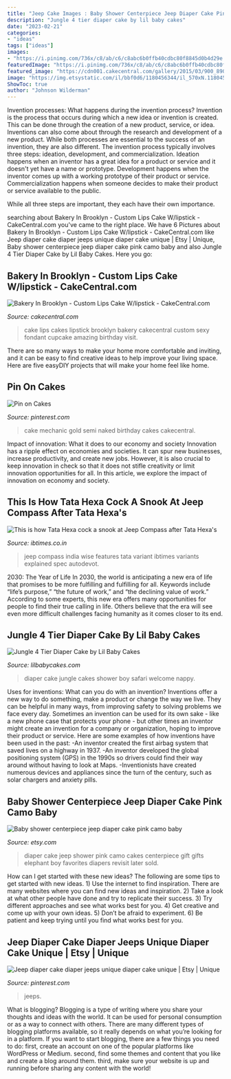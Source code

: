 ```yaml
---
title: "Jeep Cake Images : Baby Shower Centerpiece Jeep Diaper Cake Pink Camo Baby"
description: "Jungle 4 tier diaper cake by lil baby cakes"
date: "2023-02-21"
categories:
- "ideas"
tags: ["ideas"]
images:
- "https://i.pinimg.com/736x/c8/ab/c6/c8abc6b0ffb40cdbc80f8845d0b4d29e.jpg"
featuredImage: "https://i.pinimg.com/736x/c8/ab/c6/c8abc6b0ffb40cdbc80f8845d0b4d29e.jpg"
featured_image: "https://cdn001.cakecentral.com/gallery/2015/03/900_890347nYQl_bakery-in-brooklyn-custom-lips-cake-wlipstick.jpg"
image: "https://img.etsystatic.com/il/bbf0d6/1180456344/il_570xN.1180456344_5j4s.jpg"
ShowToc: true
author: "Johnson Wilderman"
---
```



Invention processes: What happens during the invention process?
Invention is the process that occurs during which a new idea or invention is created. This can be done through the creation of a new product, service, or idea. Inventions can also come about through the research and development of a new product. While both processes are essential to the success of an invention, they are also different. 
The invention process typically involves three steps: ideation, development, and commercialization. Ideation happens when an inventor has a great idea for a product or service and it doesn't yet have a name or prototype. Development happens when the inventor comes up with a working prototype of their product or service. Commercialization happens when someone decides to make their product or service available to the public. 

While all three steps are important, they each have their own importance.

	

		
searching about Bakery In Brooklyn - Custom Lips Cake W/lipstick - CakeCentral.com you've came to the right place. We have 6 Pictures about Bakery In Brooklyn - Custom Lips Cake W/lipstick - CakeCentral.com like Jeep diaper cake diaper jeeps unique diaper cake unique | Etsy | Unique, Baby shower centerpiece jeep diaper cake pink camo baby and also Jungle 4 Tier Diaper Cake by Lil Baby Cakes. Here you go:
		
    
## Bakery In Brooklyn - Custom Lips Cake W/lipstick - CakeCentral.com

<img loading=lazy src="https://cdn001.cakecentral.com/gallery/2015/03/900_890347nYQl_bakery-in-brooklyn-custom-lips-cake-wlipstick.jpg" onerror="this.onerror=null;this.src='https://tse2.mm.bing.net/th?id=OIP.31GQiDkhuCabWU6sW6FysAHaJ4&amp;pid=15.1';" alt="Bakery In Brooklyn - Custom Lips Cake W/lipstick - CakeCentral.com">

_Source: cakecentral.com_

>cake lips cakes lipstick brooklyn bakery cakecentral custom sexy fondant cupcake amazing birthday visit. 

	

There are so many ways to make your home more comfortable and inviting, and it can be easy to find creative ideas to help improve your living space. Here are five easyDIY projects that will make your home feel like home.

    
## Pin On Cakes

<img loading=lazy src="https://i.pinimg.com/736x/c8/ab/c6/c8abc6b0ffb40cdbc80f8845d0b4d29e.jpg" onerror="this.onerror=null;this.src='https://tse1.mm.bing.net/th?id=OIP.fel4cCCtsryXhaI5ucH13gHaJ3&amp;pid=15.1';" alt="Pin on Cakes">

_Source: pinterest.com_

>cake mechanic gold semi naked birthday cakes cakecentral. 

	

Impact of innovation: What it does to our economy and society
Innovation has a ripple effect on economies and societies. It can spur new businesses, increase productivity, and create new jobs. However, it is also crucial to keep innovation in check so that it does not stifle creativity or limit innovation opportunities for all. In this article, we explore the impact of innovation on economy and society.

    
## This Is How Tata Hexa Cock A Snook At Jeep Compass After Tata Hexa&#039;s

<img loading=lazy src="http://data1.ibtimes.co.in/en/full/655113/2017-jeep-compass-2017-jeep-compass-india-2017-jeep-compass-launch.jpg" onerror="this.onerror=null;this.src='https://tse3.mm.bing.net/th?id=OIP.eYGnbSXsCIsMHntEf3ccZwHaFR&amp;pid=15.1';" alt="This is how Tata Hexa cock a snook at Jeep Compass after Tata Hexa&#039;s">

_Source: ibtimes.co.in_

>jeep compass india wise features tata variant ibtimes variants explained spec autodevot. 

	

2030: The Year of Life
In 2030, the world is anticipating a new era of life that promises to be more fulfilling and fulfilling for all. Keywords include “life’s purpose,” “the future of work,” and “the declining value of work.” According to some experts, this new era offers many opportunities for people to find their true calling in life. Others believe that the era will see even more difficult challenges facing humanity as it comes closer to its end.

    
## Jungle 4 Tier Diaper Cake By Lil Baby Cakes

<img loading=lazy src="https://d2hgiu3pg739is.cloudfront.net/catalog/product/cache/1/image/9df78eab33525d08d6e5fb8d27136e95/w/e/welcome-jungle-diaper-cake-1200.jpg" onerror="this.onerror=null;this.src='https://tse1.mm.bing.net/th?id=OIP.J1Gh7_LQouIBtoWlIs5RRAHaJ4&amp;pid=15.1';" alt="Jungle 4 Tier Diaper Cake by Lil Baby Cakes">

_Source: lilbabycakes.com_

>diaper cake jungle cakes shower boy safari welcome nappy. 

	

Uses for inventions: What can you do with an invention?
Inventions offer a new way to do something, make a product or change the way we live. They can be helpful in many ways, from improving safety to solving problems we face every day. Sometimes an invention can be used for its own sake - like a new phone case that protects your phone - but other times an inventor might create an invention for a company or organization, hoping to improve their product or service. Here are some examples of how inventions have been used in the past: 
-An inventor created the first airbag system that saved lives on a highway in 1937.
-An inventor developed the global positioning system (GPS) in the 1990s so drivers could find their way around without having to look at Maps.
-Inventionists have created numerous devices and appliances since the turn of the century, such as solar chargers and anxiety pills.

    
## Baby Shower Centerpiece Jeep Diaper Cake Pink Camo Baby

<img loading=lazy src="https://img.etsystatic.com/il/bbf0d6/1180456344/il_570xN.1180456344_5j4s.jpg" onerror="this.onerror=null;this.src='https://tse4.mm.bing.net/th?id=OIP.ib7iyalyituUmQfT1wEWiAHaNJ&amp;pid=15.1';" alt="Baby shower centerpiece jeep diaper cake pink camo baby">

_Source: etsy.com_

>diaper cake jeep shower pink camo cakes centerpiece gift gifts elephant boy favorites diapers revisit later sold. 

	

How can I get started with these new ideas?
The following are some tips to get started with new ideas. 1) Use the internet to find inspiration. There are many websites where you can find new ideas and inspiration. 2) Take a look at what other people have done and try to replicate their success. 3) Try different approaches and see what works best for you. 4) Get creative and come up with your own ideas. 5) Don’t be afraid to experiment. 6) Be patient and keep trying until you find what works best for you.

    
## Jeep Diaper Cake Diaper Jeeps Unique Diaper Cake Unique | Etsy | Unique

<img loading=lazy src="https://i.pinimg.com/736x/6f/7c/66/6f7c66917c91a783e7bc8a3720dab965.jpg" onerror="this.onerror=null;this.src='https://tse3.mm.bing.net/th?id=OIP.C7FzYA2NMUk7W-ory92p0gHaNJ&amp;pid=15.1';" alt="Jeep diaper cake diaper jeeps unique diaper cake unique | Etsy | Unique">

_Source: pinterest.com_

>jeeps. 

	

What is blogging?
Blogging is a type of writing where you share your thoughts and ideas with the world. It can be used for personal consumption or as a way to connect with others. There are many different types of blogging platforms available, so it really depends on what you’re looking for in a platform. If you want to start blogging, there are a few things you need to do: first, create an account on one of the popular platforms like WordPress or Medium. second, find some themes and content that you like and create a blog around them. third, make sure your website is up and running before sharing any content with the world!

